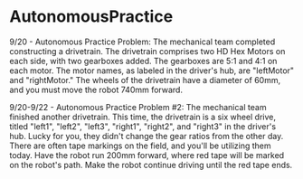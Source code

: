 # AutonomousPractice
9/20 - Autonomous Practice Problem:
The mechanical team completed constructing a drivetrain. The drivetrain comprises two HD Hex Motors on each side, with two gearboxes added. The gearboxes are 5:1 and 4:1 on each motor. The motor names, as labeled in the driver's hub, are "leftMotor" and "rightMotor." The wheels of the drivetrain have a diameter of 60mm, and you must move the robot 740mm forward.

9/20-9/22 - Autonomous Practice Problem #2:
The mechanical team finished another drivetrain. This time, the drivetrain is a six wheel drive, titled "left1", "left2", "left3", "right1", "right2", and "right3" in the driver's hub. Lucky for you, they didn't change the gear ratios from the other day. There are often tape markings on the field, and you'll be utilizing them today. Have the robot run 200mm forward, where red tape will be marked on the robot's path. Make the robot continue driving until the red tape ends. 
